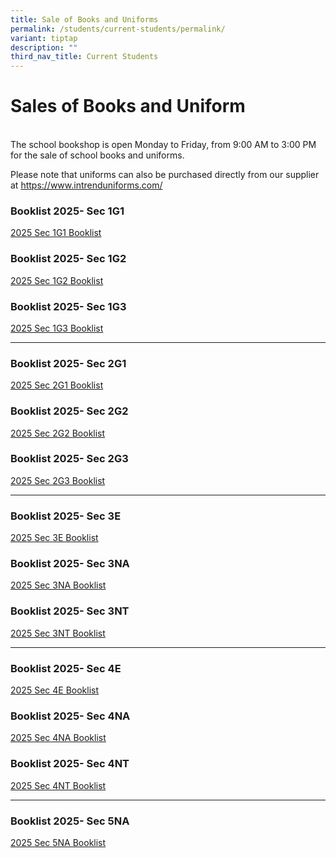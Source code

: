 ```yaml
---
title: Sale of Books and Uniforms
permalink: /students/current-students/permalink/
variant: tiptap
description: ""
third_nav_title: Current Students
---
```

<h1>Sales of Books and Uniform</h1>
<p>
<br>The school bookshop is open Monday to Friday, from 9:00 AM to 3:00 PM
for the sale of school books and uniforms.</p>
<p>Please note that uniforms can also be purchased directly from our supplier
at <a href="https://www.intrenduniforms.com/" rel="noopener nofollow" target="_blank">https://www.intrenduniforms.com/</a>
</p>
<p></p>
<h3>Booklist 2025- Sec 1G1</h3>
<p><a href="/files/BookList/2025/NSS_Booklist_2025__Sec_1G1_1.pdf" rel="noopener nofollow" target="_blank">2025 Sec 1G1 Booklist</a>
</p>
<h3>Booklist 2025- Sec 1G2</h3>
<p><a href="/files/BookList/2025/NSS_Booklist_2025__Sec_1G2_1.pdf" rel="noopener nofollow" target="_blank">2025 Sec 1G2 Booklist</a>
</p>
<h3>Booklist 2025- Sec 1G3</h3>
<p><a href="/files/BookList/2025/NSS_Booklist_2025__Sec_1G3_1.pdf" rel="noopener nofollow" target="_blank">2025 Sec 1G3 Booklist</a>
</p>
<hr>
<h3>Booklist 2025- Sec 2G1</h3>
<p><a href="/files/BookList/2025/NSS_Booklist_2025__Sec_2G1_SBB_.pdf" rel="noopener nofollow" target="_blank">2025 Sec 2G1 Booklist</a>
</p>
<h3>Booklist 2025- Sec 2G2</h3>
<p><a href="/files/BookList/2025/NSS_Booklist_2025__Sec_2G2_SBB_.pdf" rel="noopener nofollow" target="_blank">2025 Sec 2G2 Booklist</a>
</p>
<h3>Booklist 2025- Sec 2G3</h3>
<p><a href="/files/BookList/2025/NSS_Booklist_2025__Sec_2G3.pdf" rel="noopener nofollow" target="_blank">2025 Sec 2G3 Booklist</a>
</p>
<hr>
<h3>Booklist 2025- Sec 3E</h3>
<p><a href="/files/BookList/2025/NSS_Booklist_2025__Sec_3E.pdf" rel="noopener nofollow" target="_blank">2025 Sec 3E Booklist</a>
</p>
<h3>Booklist 2025- Sec 3NA</h3>
<p><a href="/files/BookList/2025/NSS_Booklist_2025__Sec_3NA.pdf" rel="noopener nofollow" target="_blank">2025 Sec 3NA Booklist</a>
</p>
<h3>Booklist 2025- Sec 3NT</h3>
<p><a href="/files/BookList/2025/NSS_Booklist_2025__Sec_3NT.pdf" rel="noopener nofollow" target="_blank">2025 Sec 3NT Booklist</a>
</p>
<hr>
<h3>Booklist 2025- Sec 4E</h3>
<p><a href="/files/BookList/2025/NSS_Booklist_2025__Sec_4E.pdf" rel="noopener nofollow" target="_blank">2025 Sec 4E Booklist</a>
</p>
<h3>Booklist 2025- Sec 4NA</h3>
<p><a href="/files/BookList/2025/NSS_Booklist_2025__Sec_4NA.pdf" rel="noopener nofollow" target="_blank">2025 Sec 4NA Booklist</a>
</p>
<h3>Booklist 2025- Sec 4NT</h3>
<p><a href="/files/BookList/2025/NSS_Booklist_2025__Sec_4NT.pdf" rel="noopener nofollow" target="_blank">2025 Sec 4NT Booklist</a>
</p>
<hr>
<h3>Booklist 2025- Sec 5NA</h3>
<p><a href="/files/BookList/2025/NSS_Booklist_2025__Sec_5NA.pdf" rel="noopener nofollow" target="_blank">2025 Sec 5NA Booklist</a>
</p>
<p></p>
<p></p>
<p></p>